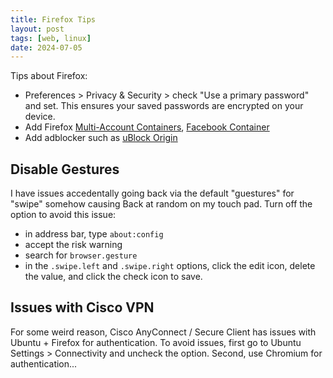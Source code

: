 ```yaml
---
title: Firefox Tips
layout: post
tags: [web, linux]
date: 2024-07-05
---
```


Tips about Firefox:

- Preferences > Privacy & Security > check "Use a primary password" and set. This ensures your saved passwords are encrypted on your device.
- Add Firefox [Multi-Account Containers](https://addons.mozilla.org/en-US/firefox/addon/multi-account-containers/?src=search), [Facebook Container](https://addons.mozilla.org/en-US/firefox/addon/facebook-container/)
- Add adblocker such as [uBlock Origin](https://addons.mozilla.org/en-US/firefox/addon/ublock-origin/?src=search)

## Disable Gestures

I have issues accedentally going back via the default "guestures" for "swipe" somehow causing Back at random on my touch pad. 
Turn off the option to avoid this issue: 

- in address bar, type `about:config`
- accept the risk warning
- search for `browser.gesture`
- in the `.swipe.left` and `.swipe.right` options, click the edit icon, delete the value, and click the check icon to save.

## Issues with Cisco VPN

For some weird reason, Cisco AnyConnect / Secure Client has issues with Ubuntu + Firefox for authentication. 
To avoid issues, first go to Ubuntu Settings > Connectivity and uncheck the option. 
Second, use Chromium for authentication...
